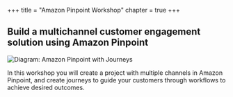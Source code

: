 +++
title = "Amazon Pinpoint Workshop"
chapter = true
+++

## Build a multichannel customer engagement solution using Amazon Pinpoint

![Diagram: Amazon Pinpoint with Journeys](https://d1.awsstatic.com/product-marketing/Pinpoint/Product-page-diagram_Amazon-Pinpoint-with-Journeys-@2x.59f755aedb4ea26ddbdeade13529046129c3d7a1.png)

In this workshop you will create a project with multiple channels in Amazon Pinpoint, and create journeys to guide your customers through workflows to achieve desired outcomes.
